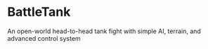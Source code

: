 # BattleTank
An open-world head-to-head tank fight with simple AI, terrain, and advanced control system
